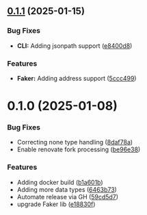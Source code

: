 ## [0.1.1](https://github.com/CloudTooling/data-anonymizer/compare/v0.1.0...v0.1.1) (2025-01-15)


### Bug Fixes

* **CLI:** Adding jsonpath support ([e8400d8](https://github.com/CloudTooling/data-anonymizer/commit/e8400d8ff11ee32be3d6d89950983373bc2058d4))


### Features

* **Faker:** Adding address support ([5ccc499](https://github.com/CloudTooling/data-anonymizer/commit/5ccc499c27f417668b787e465a8b8eca2b1300b3))



# 0.1.0 (2025-01-08)


### Bug Fixes

* Correcting none type handling ([8daf78a](https://github.com/CloudTooling/data-anonymizer/commit/8daf78afc559fe196f776a5b4a15c02823d78589))
* Enable renovate fork processing ([be96e38](https://github.com/CloudTooling/data-anonymizer/commit/be96e38f928f0b6c41d6a824e832ec50252b84b7))


### Features

* Adding docker build ([b1a601b](https://github.com/CloudTooling/data-anonymizer/commit/b1a601b985c3094a263080f4c43aa2116c84ac96))
* Adding more data types ([6463b73](https://github.com/CloudTooling/data-anonymizer/commit/6463b739f460860fd3769cdcb7511217f8a8c4d5))
* Automate release via GH ([59cd5d7](https://github.com/CloudTooling/data-anonymizer/commit/59cd5d7ede2a02e913037fbd3748ae897de4419a))
* upgrade Faker lib ([e18830f](https://github.com/CloudTooling/data-anonymizer/commit/e18830f7ea47b923284c07a6648675df6ce17a97))



